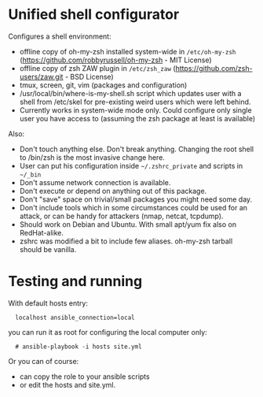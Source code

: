 Unified shell configurator
==========================

Configures a shell environment:
- offline copy of oh-my-zsh installed system-wide in `/etc/oh-my-zsh`
  (https://github.com/robbyrussell/oh-my-zsh - MIT License)
- offline copy of zsh ZAW plugin in `/etc/zsh_zaw`
  (https://github.com/zsh-users/zaw.git - BSD License)
- tmux, screen, git, vim (packages and configuration)
- /usr/local/bin/where-is-my-shell.sh script which updates user with a shell
  from /etc/skel for pre-existing weird users which were left behind.
- Currently works in system-wide mode only. Could configure only single user
  you have access to (assuming the zsh package at least is available)

Also:
- Don't touch anything else. Don't break anything. Changing the root shell to
  /bin/zsh is the most invasive change here.
- User can put his configuration inside `~/.zshrc_private` and scripts in `~/_bin`
- Don't assume network connection is available.
- Don't execute or depend on anything out of this package.
- Don't "save" space on trivial/small packages you might need some day.
- Don't include tools which in some circumstances could be used for an attack,
  or can be handy for attackers (nmap, netcat, tcpdump). 
- Should work on Debian and Ubuntu. With small apt/yum fix also on RedHat-alike.
- zshrc was modified a bit to include few aliases. oh-my-zsh tarball should be
  vanilla.

Testing and running
===================

With default hosts entry:
```
  localhost ansible_connection=local
```

you can run it as root for configuring the local computer only:
```
  # ansible-playbook -i hosts site.yml
```

Or you can of course:
- can copy the role to your ansible scripts
- or edit the hosts and site.yml. 

